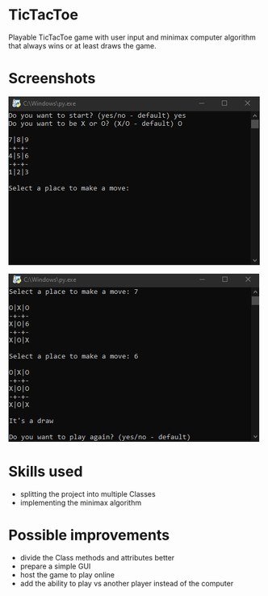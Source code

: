 # TicTacToe
Playable TicTacToe game with user input and minimax computer algorithm that always wins or at least draws the game. 

# Screenshots
![Initial_input.png](docs/Initial_input.png "Example initial input to start the game")

![Finished_game.png](docs/Finished_game.png "Example of a finished game")

# Skills used
- splitting the project into multiple Classes
- implementing the minimax algorithm

# Possible improvements
- divide the Class methods and attributes better
- prepare a simple GUI
- host the game to play online
- add the ability to play vs another player instead of the computer
